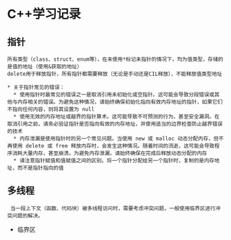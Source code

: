 # C++学习记录  

## 指针  
    所有类型（class、struct、enum等），在未使用*标记未指针的情况下，均为值类型，存储的是值的地址（使用&获取的地址）  
    delete用于释放指针，所有指针都需要释放（无论是手动还是CIL释放），不能释放值类型地址  
      
    * 关于指针常见的错误：  
      * 使用指针时最常见的错误之一是取消引用未初始化或空指针。这可能会导致分段错误或其他与内存相关的错误。为避免这种情况，请始终确保初始化指向有效内存地址的指针，如果它们不指向任何内容，则将其设置为 null  
      * 使用无效的内存地址或越界的指针算术。这可能导致不可预测的行为，甚至安全漏洞。在取消引用之前，请务必验证指针是否指向有效的内存地址，并使用适当的边界检查防止越界错误的技术  
      * 内存泄漏是使用指针时的另一个常见问题。当使用 new 或 malloc 动态分配内存，但不再使用 delete 或 free 释放内存时，会发生这种情况。随着时间的流逝，这可能会导致程序消耗大量内存，甚至崩溃。为避免内存泄漏，请始终确保在完成后释放动态分配的内存  
      * 请注意指针赋值和值赋值之间的区别。将一个指针分配给另一个指针时，复制的是内存地址，而不是指针指向的值  




## 多线程  
  
     当一段上下文（函数、代码块）被多线程访问时，需要考虑冲突问题，一般使用临界区进行冲突问题的解决。  
* 临界区  
    